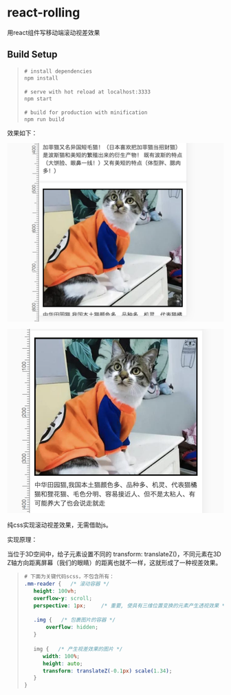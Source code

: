 # react-rolling
用react组件写移动端滚动视差效果

## Build Setup

> ```
> # install dependencies
> npm install
>
> # serve with hot reload at localhost:3333
> npm start
>
> # build for production with minification
> npm run build
>
> ```



效果如下：

![a](./src/assets/a.png)

![b](./src/assets/b.png)



纯css实现滚动视差效果，无需借助js。

实现原理：

当位于3D空间中，给子元素设置不同的 transform: translateZ()，不同元素在3D Z轴方向距离屏幕（我们的眼睛）的距离也就不一样，这就形成了一种视差效果。

>```scss
># 下面为关键代码scss，不包含所有：
>.mm-reader {   /* 滚动容器 */
>    height: 100vh;
>    overflow-y: scroll;
>    perspective: 1px;     /* 重要, 使具有三维位置变换的元素产生透视效果 */
>
>    .img {   /* 包裹图片的容器 */
>        overflow: hidden;
>    }
>
>    img {   /* 产生视差效果的图片 */
>       width: 100%;
>      	height: auto;
>      	transform: translateZ(-0.1px) scale(1.34);
>    }
>}
>
>```
>
>
>
>


